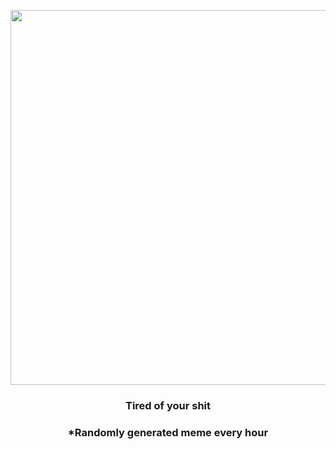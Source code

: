 <p align="center">
        <img src="https://i.redd.it/5hrcr8gcef591.gif" width="600" height="600">
        </p>
        <h3 align="center">Tired of your shit</h3>
        <h3 align="center">*Randomly generated meme every hour</h3>
    